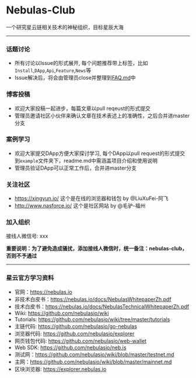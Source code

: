 # Nebulas-Club

一个研究星云链相关技术的神秘组织，目标星辰大海

---

### 话题讨论

* 所有讨论以Issue的形式展开, 每个问题推荐带上标签，比如`Install`,`DApp`,`Api`,`Feature`,`News`等
* Issue解决后，将会由管理员close并整理到[FAQ.md](FAQ.md)中

### 博客投稿

* 欢迎大家投稿一起进步，每篇文章以pull reqeust的形式提交
* 管理员邀请社区小伙伴来确认文章在技术表述上的准确性，之后合并进master分支

### 案例学习

* 欢迎大家提交DApp方便大家探讨学习, 每个DApp以pull request的形式提交到`example`文件夹下，readme.md中需涵盖项目介绍和使用说明
* 管理员验证DApp可以正常工作后，合并进master分支

### 关注社区
* https://xingyun.io/ 这个是在线的浏览器和钱包 by @LiuXuFei-阿飞 
* http://www.nasforce.io/ 这个是社区网站 by @毛驴-福州

### 加入组织

接线人微信号: xxx

**重要说明：为了避免造成骚扰，添加接线人微信时，统一备注：nebulas-club，否则不予通过**

---

### 星云官方学习资料
* 官网：https://nebulas.io
* 非技术白皮书：https://nebulas.io/docs/NebulasWhitepaperZh.pdf
* 技术白皮书：https://nebulas.io/docs/NebulasTechnicalWhitepaperZh.pdf
* Wiki: https://github.com/nebulasio/wiki
* Tutorials: https://github.com/nebulasio/wiki/tree/master/tutorials
* 主链代码: https://github.com/nebulasio/go-nebulas
* 浏览器代码: https://github.com/nebulasio/explorer
* 网页钱包代码: https://github.com/nebulasio/web-wallet
* Web SDK: https://github.com/nebulasio/neb.js
* 测试网：https://github.com/nebulasio/wiki/blob/master/testnet.md
* 主网：https://github.com/nebulasio/wiki/blob/master/mainnet.md
* 区块浏览器: https://explorer.nebulas.io
